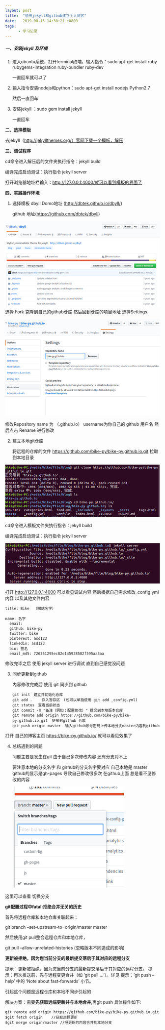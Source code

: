 ```yaml
---
layout: post
title:  "使用jekyll和gitbub建立个人博客"
date:   2019-08-15 14:38:21 +0800
tags:
      - 学习记录
---
```


##### **一、安装jekyll 及环境**

1. 进入ubuntu系统，打开terminal终端，输入指令：sudo apt-get install ruby rubygems-integration ruby-bundler ruby-dev

   一直回车就可以了

2. 输入指令安装nodejs和python：sudo apt-get install nodejs Python2.7

   然后一直回车

3. 安装jekyll ：sudo gem install jekyll

   一直回车

**二、选择模板**

去jekyll（http://jekyllthemes.org/）官网下载一个模板，解压

**三、调试程序**

cd命令进入解压后的文件夹执行指令：jekyll build 

编译完成启动测试：执行指令 jekyll server 

打开浏览器地址栏输入：http://127.0.0.1:4000/就可以看到模板的界面了

**四、实践操作环境**

1. 选择模板 dbyll  Domo地址 (http://dbtek.github.io/dbyll/)

   github 地址(https://github.com/dbtek/dbyll)

![1565852859866](/Typora/typora-user-images/1565852859866.png)选择 Fork 克隆到自己的github仓库 然后回到仓库的项目地址 选择Settings 



![1565852982367](/Typora/typora-user-images/1565852982367.png)

修改Repository name 为 （<username>.github.io） username为你自己的 github 用户名  然后点击 Rename 进行修改

2. 建立本地git仓库

   将远程的仓库的文件 https://github.com/bike-py/bike-py.github.io.git 拉取到本地目录

    

![1565853423122](/Typora/typora-user-images/1565853423122.png)

cd命令进入模板文件夹执行指令：jekyll build 

编译完成启动测试：执行指令 jekyll server 

![1565853570900](/Typora/typora-user-images/1565853570900.png)

打开 http://127.0.0.1:4000 可以看见调试内容 然后根据自己需求修改_config.yml 内容 以及其他文件内容 

~~~
title: Bike  （网站名字）

name: 名字
  email:      
  github: bike-py
  twitter: bike
  pinterest: asd123
  linkedin: asd123
  bio: 签名
  email_md5: 726351295ec82e145928582f595aa3aa

~~~

修改完毕之后 使用 jekyll server 进行调试 直到自己感觉没问题

3. 同步更新到github

   内容修改完成后 使用 git 同步到 github

   ~~~
   git init　建立并初始化仓库
   git add . 　　存入暂存区　(也可以单独使用 git add _config.yml)
   git status　查看当前状态
   git commit -m "备注（例如；配置修改）" 提交到本地版本仓库
   git remote add origin https://github.com/bike-py/bike-py.github.io.git  链接到github 仓库
   git push origin master  输入github账号密码上传本地分支master内容到github
   ~~~

打开 自己的博客主页 https://bike-py.github.io/ 就可以看见效果了

4. 总结遇到的问题

   问题主要是发生在git 由于自己多次修改内容 还有分支对不上

   要注意本地的分支名字 和 girhub的分支名字要对应 自己本地是 master github的显示是gh-pages 导致自己修改很多次 在github上面 总是看不见修改的内容  

   ![1565854411734](/Typora/typora-user-images/1565854411734.png)

这里可以查看 切换分支 

**git配置过程中fatal:拒绝合并无关的历史**

首先将远程仓库和本地仓库关联起来：

git branch –set-upstream-to=origin/master master

然后使用git pull整合远程仓库和本地仓库，

git pull –allow-unrelated-histories (忽略版本不同造成的影响)

**更新被拒绝，因为您当前分支的最新提交落后于其对应的远程分支**

提示：更新被拒绝，因为您当前分支的最新提交落后于其对应的远程分支。 提示：再次推送前，先与远程变更合并（如 ‘git pull …‘）。详见 提示：’git push –help’ 中的 ‘Note about fast-forwards’ 小节。

引起这个问题是远程仓库和本地不同步引起的

解决方案：需要**先获取远端更新并与本地合并**,再git push 具体操作如下:

```
git remote add origin https://github.com/bike-py/bike-py.github.io.git 
$git fetch origin    //获取远程更新
$git merge origin/master //把更新的内容合并到本地分支
```